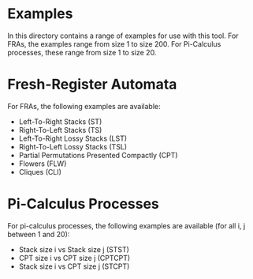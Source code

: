 # Examples
In this directory contains a range of examples for use with this tool.
For FRAs, the examples range from size 1 to size 200.
For Pi-Calculus processes, these range from size 1 to size 20.

<h1>Fresh-Register Automata</h1>

For FRAs, the following examples are available:

- Left-To-Right Stacks (ST)
- Right-To-Left Stacks (TS)
- Left-To-Right Lossy Stacks (LST)
- Right-To-Left Lossy Stacks (TSL)
- Partial Permutations Presented Compactly (CPT)
- Flowers (FLW)
- Cliques (CLI)

<h1>Pi-Calculus Processes</h1>

For pi-calculus processes, the following examples are available (for all i, j between 1 and 20):

- Stack size i vs Stack size j (STST)
- CPT size i vs CPT size j (CPTCPT)
- Stack size i vs CPT size j (STCPT)
